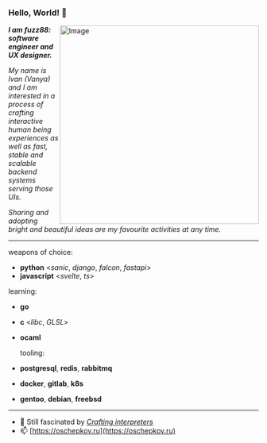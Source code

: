 ### Hello, World! 👋
<img src="https://raw.githubusercontent.com/MicaelliMedeiros/micaellimedeiros/master/image/computer-illustration.png" min-width="400px" max-width="400px" width="400px" align="right" alt="Image">

<p align="left">
<b><i>I am fuzz88: software engineer and UX designer.</i></b>
</p>
<p><i>My name is Ivan (Vanya) and I am interested in a process of crafting interactive human being experiences as well as fast, stable and scalable backend systems serving those UIs.</i>
</p>
<p>
<i>Sharing and adopting bright and beautiful ideas are my favourite activities at any time.</i>
</p>

---

weapons of choice:

- __python__ <*sanic*, *django*, *falcon*, *fastapi*>
- __javascript__ <*svelte*, *ts*>

learning:

- __go__
- __c__ <*libc*, *GLSL*>
- __ocaml__

  tooling:

- __postgresql__, __redis__, __rabbitmq__
- __docker__, __gitlab__, __k8s__
- __gentoo__, __debian__, __freebsd__

---

- 🌱 Still fascinated by [*Crafting interpreters*](https://craftinginterpreters.com/a-bytecode-virtual-machine.html)
- 📫 [https://oschepkov.ru](https://oschepkov.ru)
